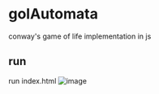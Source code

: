 # golAutomata
conway's game of life implementation in js
## run
run index.html
![image](https://github.com/user-attachments/assets/5e9226ed-5507-4185-b470-ff8d5554bc43)

